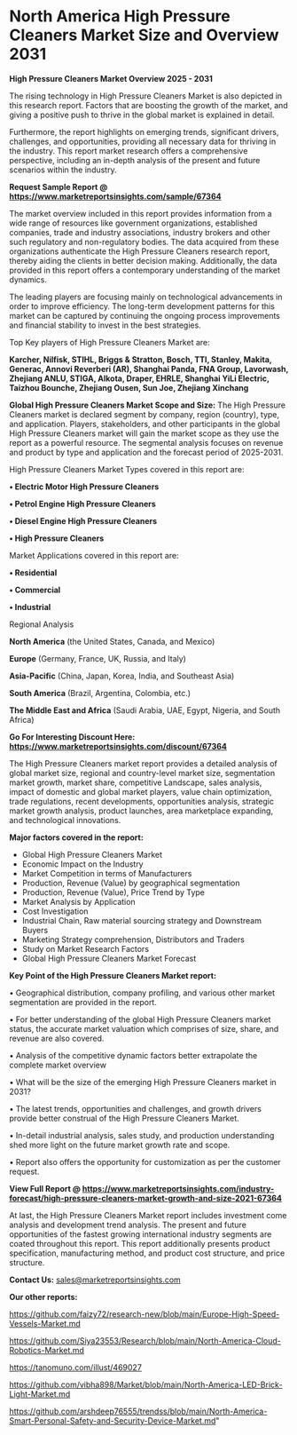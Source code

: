 # North America High Pressure Cleaners Market Size and Overview 2031

<Strong> High Pressure Cleaners Market Overview 2025 - 2031</strong>

The rising technology in High Pressure Cleaners Market is also depicted in this research report. Factors that are boosting the growth of the market, and giving a positive push to thrive in the global market is explained in detail.

Furthermore, the report highlights on emerging trends, significant drivers, challenges, and opportunities, providing all necessary data for thriving in the industry. This report market research offers a comprehensive perspective, including an in-depth analysis of the present and future scenarios within the industry.

<strong>Request Sample Report @ <a href=https://www.marketreportsinsights.com/sample/67364>https://www.marketreportsinsights.com/sample/67364</a></strong>

The market overview included in this report provides information from a wide range of resources like government organizations, established companies, trade and industry associations, industry brokers and other such regulatory and non-regulatory bodies. The data acquired from these organizations authenticate the High Pressure Cleaners research report, thereby aiding the clients in better decision making. Additionally, the data provided in this report offers a contemporary understanding of the market dynamics.

The leading players are focusing mainly on technological advancements in order to improve efficiency. The long-term development patterns for this market can be captured by continuing the ongoing process improvements and financial stability to invest in the best strategies.

Top Key players of High Pressure Cleaners Market are:

<strong>Karcher, Nilfisk, STIHL, Briggs & Stratton, Bosch, TTI, Stanley, Makita, Generac, Annovi Reverberi (AR), Shanghai Panda, FNA Group, Lavorwash, Zhejiang ANLU, STIGA, Alkota, Draper, EHRLE, Shanghai YiLi Electric, Taizhou Bounche, Zhejiang Ousen, Sun Joe, Zhejiang Xinchang</strong>

<strong><b>Global High Pressure Cleaners Market Scope and Size:</b></strong>
The High Pressure Cleaners market is declared segment by company, region (country), type, and application. Players, stakeholders, and other participants in the global High Pressure Cleaners market will gain the market scope as they use the report as a powerful resource. The segmental analysis focuses on revenue and product by type and application and the forecast period of 2025-2031.

High Pressure Cleaners Market Types covered in this report are:

<strong>• Electric Motor High Pressure Cleaners

• Petrol Engine High Pressure Cleaners

• Diesel Engine High Pressure Cleaners

• High Pressure Cleaners</strong>

Market Applications covered in this report are:

<strong>• Residential

• Commercial

• Industrial</strong> 

Regional Analysis

<strong>North America</strong> (the United States, Canada, and Mexico)

<strong>Europe</strong> (Germany, France, UK, Russia, and Italy)

<strong>Asia-Pacific</strong> (China, Japan, Korea, India, and Southeast Asia)

<strong>South America</strong> (Brazil, Argentina, Colombia, etc.)

<strong>The Middle East and Africa</strong> (Saudi Arabia, UAE, Egypt, Nigeria, and South Africa)

<strong>Go For Interesting Discount Here: <a href=https://www.marketreportsinsights.com/discount/67364>https://www.marketreportsinsights.com/discount/67364</a></strong>

The High Pressure Cleaners market report provides a detailed analysis of global market size, regional and country-level market size, segmentation market growth, market share, competitive Landscape, sales analysis, impact of domestic and global market players, value chain optimization, trade regulations, recent developments, opportunities analysis, strategic market growth analysis, product launches, area marketplace expanding, and technological innovations.

<strong><b>Major factors covered in the report:</b></strong>
<ul>
  <li>Global High Pressure Cleaners Market </li>
  <li>Economic Impact on the Industry</li>
  <li>Market Competition in terms of Manufacturers</li>
  <li>Production, Revenue (Value) by geographical segmentation</li>
  <li>Production, Revenue (Value), Price Trend by Type</li>
  <li>Market Analysis by Application</li>
  <li>Cost Investigation</li>
  <li>Industrial Chain, Raw material sourcing strategy and Downstream Buyers</li>
  <li>Marketing Strategy comprehension, Distributors and Traders</li>
  <li>Study on Market Research Factors</li>
  <li>Global High Pressure Cleaners Market Forecast</li>
</ul>

<strong><b>Key Point of the High Pressure Cleaners Market report:</b></strong>

• Geographical distribution, company profiling, and various other market segmentation are provided in the report.

• For better understanding of the global High Pressure Cleaners market status, the accurate market valuation which comprises of size, share, and revenue are also covered.

• Analysis of the competitive dynamic factors better extrapolate the complete market overview

• What will be the size of the emerging High Pressure Cleaners market in 2031?

• The latest trends, opportunities and challenges, and growth drivers provide better construal of the High Pressure Cleaners Market.

• In-detail industrial analysis, sales study, and production understanding shed more light on the future market growth rate and scope.

• Report also offers the opportunity for customization as per the customer request.

<strong><b>View Full Report @ <a href=https://www.marketreportsinsights.com/industry-forecast/high-pressure-cleaners-market-growth-and-size-2021-67364>https://www.marketreportsinsights.com/industry-forecast/high-pressure-cleaners-market-growth-and-size-2021-67364</a></b></strong>


At last, the High Pressure Cleaners Market report includes investment come analysis and development trend analysis. The present and future opportunities of the fastest growing international industry segments are coated throughout this report. This report additionally presents product specification, manufacturing method, and product cost structure, and price structure.

<strong>Contact Us:</strong>
sales@marketreportsinsights.com

<strong>Our other reports:</strong>

<a href=https://github.com/faizy72/research-new/blob/main/Europe-High-Speed-Vessels-Market.md>https://github.com/faizy72/research-new/blob/main/Europe-High-Speed-Vessels-Market.md</a>

<a href=https://github.com/Siya23553/Research/blob/main/North-America-Cloud-Robotics-Market.md>https://github.com/Siya23553/Research/blob/main/North-America-Cloud-Robotics-Market.md</a>

<a href=https://tanomuno.com/illust/469027>https://tanomuno.com/illust/469027</a>

<a href=https://github.com/vibha898/Market/blob/main/North-America-LED-Brick-Light-Market.md>https://github.com/vibha898/Market/blob/main/North-America-LED-Brick-Light-Market.md</a>

<a href=https://github.com/arshdeep76555/trendss/blob/main/North-America-Smart-Personal-Safety-and-Security-Device-Market.md>https://github.com/arshdeep76555/trendss/blob/main/North-America-Smart-Personal-Safety-and-Security-Device-Market.md</a>"
